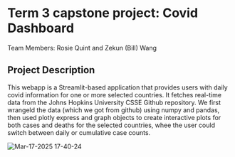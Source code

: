 # Term 3 capstone project: Covid Dashboard

Team Members: Rosie Quint and Zekun (Bill) Wang 

## Project Description 
This webapp is a Streamlit-based application that provides users with daily covid information for one or more selected countries. It fetches real-time data from the Johns Hopkins University CSSE Github repository. We first wrangeld the data (which we got from github) using numpy and pandas, then used plotly express and graph objects to create interactive plots for both cases and deaths for the selected countries, whee the user could switch between daily or cumulative case counts. 


![Mar-17-2025 17-40-24](https://github.com/user-attachments/assets/494e9c65-2a2e-4305-a2a1-8fa2f04c608f)
